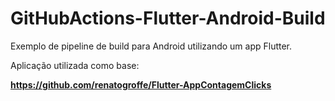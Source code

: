 # GitHubActions-Flutter-Android-Build
Exemplo de pipeline de build para Android utilizando um app Flutter.

Aplicação utilizada como base:

**https://github.com/renatogroffe/Flutter-AppContagemClicks**
